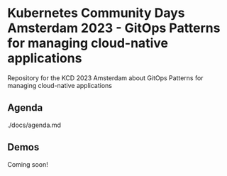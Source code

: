 # Kubernetes Community Days Amsterdam 2023 - GitOps Patterns for managing cloud-native applications

Repository for the KCD 2023 Amsterdam about GitOps Patterns for managing cloud-native  applications

## Agenda

./docs/agenda.md

## Demos

Coming soon!
